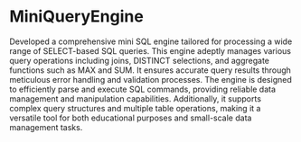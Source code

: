 # MiniQueryEngine
<p>Developed a comprehensive mini SQL engine tailored for processing a wide range of SELECT-based SQL queries. This engine adeptly manages various query operations including joins, DISTINCT selections, and aggregate functions such as MAX and SUM. It ensures accurate query results through meticulous error handling and validation processes. The engine is designed to efficiently parse and execute SQL commands, providing reliable data management and manipulation capabilities. Additionally, it supports complex query structures and multiple table operations, making it a versatile tool for both educational purposes and small-scale data management tasks.</p>
